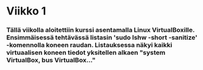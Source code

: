 # Viikko 1

### Tällä viikolla aloitettiin kurssi asentamalla Linux VirtualBoxille. Ensimmäisessä tehtävässä listasin 'sudo lshw -short -sanitize' -komennolla koneen raudan. Listauksessa näkyi kaikki virtuaalisen koneen tiedot yksitellen alkaen "system VirtualBox, bus VirtualBox..."
